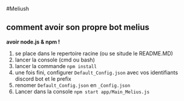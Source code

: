 #Meliush

## comment avoir son propre bot melius

**avoir node.js  & npm !**

1) se place dans le repertoire racine (ou se situde le README.MD)
2) lancer la console (cmd ou bash)
3) lancer la commande ```npm install```
4) une fois fini, configurer ```Default_Config.json``` avec vos identifiants discord bot et le prefix
5) renomer ```Default_Config.json``` en ```_Config.json```
6) Lancer dans la console ```npm start app/Main_Melius.js```
